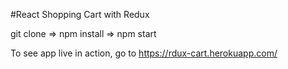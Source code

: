 #React Shopping Cart with Redux

git clone => npm install => npm start

To see app live in action, go to 
https://rdux-cart.herokuapp.com/